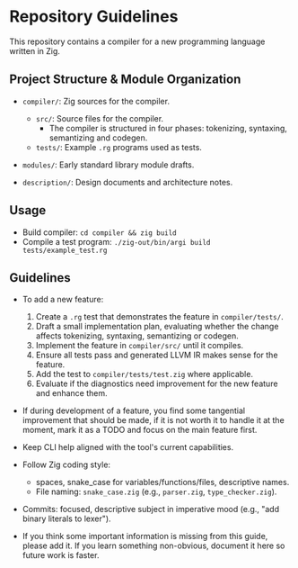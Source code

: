 # Repository Guidelines

This repository contains a compiler for a new programming language written in Zig.


## Project Structure & Module Organization

- `compiler/`: Zig sources for the compiler.
    - `src/`: Source files for the compiler.
        - The compiler is structured in four phases:
        tokenizing, syntaxing, semantizing and codegen.
    - `tests/`: Example `.rg` programs used as tests.

- `modules/`: Early standard library module drafts.

- `description/`: Design documents and architecture notes.


## Usage

- Build compiler: `cd compiler && zig build`
- Compile a test program: `./zig-out/bin/argi build tests/example_test.rg`


## Guidelines

- To add a new feature:
    1. Create a `.rg` test that demonstrates the feature in `compiler/tests/`.
    2. Draft a small implementation plan, evaluating whether the change affects
       tokenizing, syntaxing, semantizing or codegen.
    3. Implement the feature in `compiler/src/` until it compiles.
    4. Ensure all tests pass and generated LLVM IR makes sense for the feature.
    5. Add the test to `compiler/tests/test.zig` where applicable.
    6. Evaluate if the diagnostics need improvement for the new feature and
       enhance them.

- If during development of a feature, you find some tangential improvement that
should be made, if it is not worth it to handle it at the moment, mark it as a
TODO and focus on the main feature first.

- Keep CLI help aligned with the tool's current capabilities.

- Follow Zig coding style:
    - spaces, snake_case for variables/functions/files, descriptive names.
    - File naming: `snake_case.zig` (e.g., `parser.zig`, `type_checker.zig`).

- Commits: focused, descriptive subject in imperative mood (e.g., "add binary
literals to lexer").

- If you think some important information is missing from this guide, please
add it. If you learn something non-obvious, document it here so future work is
faster.


